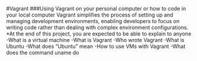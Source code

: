 #Vagrant
###Using Vagrant on your personal computer or how to code in your local computer
Vagrant simplifies the process of setting up and managing development environments, enabling developers to focus on writing code rather than dealing with complex environment configurations.
*At the end of this project, you are expected to be able to explain to anyone
-What is a virtual machine
-What is Vagrant
-Who wrote Vagrant
-What is Ubuntu
-What does “Ubuntu” mean
-How to use VMs with Vagrant
-What does the command uname do
